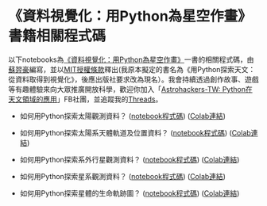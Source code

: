 # 《資料視覺化：用Python為星空作畫》書籍相關程式碼

以下notebooks為[《資料視覺化：用Python為星空作畫》](https://www.tenlong.com.tw/products/9786267383186?list_name=r-zh_tw)一書的相關程式碼，由[蘇羿豪](https://astrobackhacker.tw/)編寫，並以[MIT授權條款](https://github.com/YihaoSu/exploring-astronomy-with-python-from-data-query-to-visualization/blob/main/LICENSE)釋出(我原本擬定的書名為《用Python探索天文：從資料取得到視覺化》，後應出版社要求改為現名）。我會持續透過創作故事、遊戲等有趣體驗來向大眾推廣開放科學，歡迎你加入「[Astrohackers-TW: Python在天文領域的應用](https://www.facebook.com/groups/astrohackers.tw.py)」FB社團，並追蹤我的[Threads](https://www.threads.net/@astrobackhacker)。

* 如何用Python探索太陽觀測資料？ ([notebook程式碼](https://github.com/YihaoSu/exploring-astronomy-with-python-from-data-query-to-visualization/blob/main/notebooks/sun.ipynb)) ([Colab連結](https://colab.research.google.com/github/YihaoSu/exploring-astronomy-with-python-from-data-query-to-visualization/blob/main/notebooks/sun.ipynb))

* 如何用Python探索太陽系天體軌道及位置資料？ ([notebook程式碼](https://github.com/YihaoSu/exploring-astronomy-with-python-from-data-query-to-visualization/blob/main/notebooks/solar_system_objects_orbits.ipynb)) ([Colab連結](https://colab.research.google.com/github/YihaoSu/exploring-astronomy-with-python-from-data-query-to-visualization/blob/main/notebooks/solar_system_objects_orbits.ipynb))

* 如何用Python探索系外行星觀測資料？ ([notebook程式碼](https://github.com/YihaoSu/exploring-astronomy-with-python-from-data-query-to-visualization/blob/main/notebooks/exoplanet.ipynb)) ([Colab連結](https://colab.research.google.com/github/YihaoSu/exploring-astronomy-with-python-from-data-query-to-visualization/blob/main/notebooks/exoplanet.ipynb))

* 如何用Python探索星系觀測資料？ ([notebook程式碼](https://github.com/YihaoSu/exploring-astronomy-with-python-from-data-query-to-visualization/blob/main/notebooks/galaxy.ipynb)) ([Colab連結](https://colab.research.google.com/github/YihaoSu/exploring-astronomy-with-python-from-data-query-to-visualization/blob/main/notebooks/galaxy.ipynb))

* 如何用Python探索星體的生命軌跡圖？ ([notebook程式碼](https://github.com/YihaoSu/exploring-astronomy-with-python-from-data-query-to-visualization/blob/main/notebooks/HRD.ipynb)) ([Colab連結](https://colab.research.google.com/github/YihaoSu/exploring-astronomy-with-python-from-data-query-to-visualization/blob/main/notebooks/HRD.ipynb))